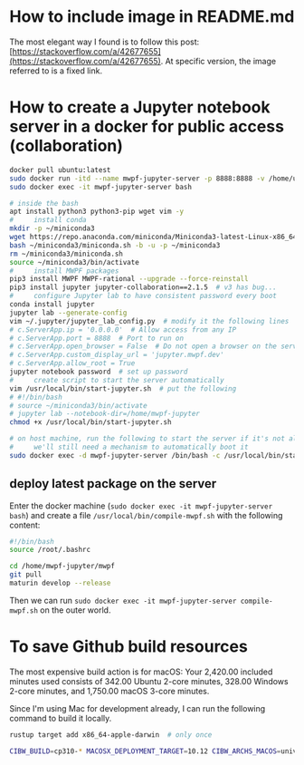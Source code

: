 
# How to include image in README.md

The most elegant way I found is to follow this post: [https://stackoverflow.com/a/42677655](https://stackoverflow.com/a/42677655).
At specific version, the image referred to is a fixed link.


# How to create a Jupyter notebook server in a docker for public access (collaboration)

```sh
docker pull ubuntu:latest
sudo docker run -itd --name mwpf-jupyter-server -p 8888:8888 -v /home/ubuntu/mwpf-jupyter/:/home/mwpf-jupyter --restart always ubuntu:latest
sudo docker exec -it mwpf-jupyter-server bash

# inside the bash
apt install python3 python3-pip wget vim -y
#     install conda
mkdir -p ~/miniconda3
wget https://repo.anaconda.com/miniconda/Miniconda3-latest-Linux-x86_64.sh -O ~/miniconda3/miniconda.sh
bash ~/miniconda3/miniconda.sh -b -u -p ~/miniconda3
rm ~/miniconda3/miniconda.sh
source ~/miniconda3/bin/activate
#     install MWPF packages
pip3 install MWPF MWPF-rational --upgrade --force-reinstall
pip3 install jupyter jupyter-collaboration==2.1.5  # v3 has bug...
#     configure Jupyter lab to have consistent password every boot
conda install jupyter
jupyter lab --generate-config
vim ~/.jupyter/jupyter_lab_config.py  # modify it the following lines
# c.ServerApp.ip = '0.0.0.0'  # Allow access from any IP
# c.ServerApp.port = 8888  # Port to run on
# c.ServerApp.open_browser = False  # Do not open a browser on the server
# c.ServerApp.custom_display_url = 'jupyter.mwpf.dev'
# c.ServerApp.allow_root = True
jupyter notebook password  # set up password
#     create script to start the server automatically
vim /usr/local/bin/start-jupyter.sh  # put the following
# #!/bin/bash
# source ~/miniconda3/bin/activate
# jupyter lab --notebook-dir=/home/mwpf-jupyter
chmod +x /usr/local/bin/start-jupyter.sh

# on host machine, run the following to start the server if it's not already started
#     we'll still need a mechanism to automatically boot it
sudo docker exec -d mwpf-jupyter-server /bin/bash -c /usr/local/bin/start-jupyter.sh
```

## deploy latest package on the server

Enter the docker machine (`sudo docker exec -it mwpf-jupyter-server bash`) and
create a file `/usr/local/bin/compile-mwpf.sh` with the following content:

```sh
#!/bin/bash
source /root/.bashrc

cd /home/mwpf-jupyter/mwpf
git pull
maturin develop --release
```

Then we can run `sudo docker exec -it mwpf-jupyter-server compile-mwpf.sh` on the outer world.

# To save Github build resources

The most expensive build action is for macOS:
Your 2,420.00 included minutes used consists of 342.00 Ubuntu 2-core minutes, 328.00 Windows 2-core minutes, and 1,750.00 macOS 3-core minutes.

Since I'm using Mac for development already, I can run the following command to build it locally.

```sh
rustup target add x86_64-apple-darwin  # only once

CIBW_BUILD=cp310-* MACOSX_DEPLOYMENT_TARGET=10.12 CIBW_ARCHS_MACOS=universal2 python -m cibuildwheel --output-dir target
```
